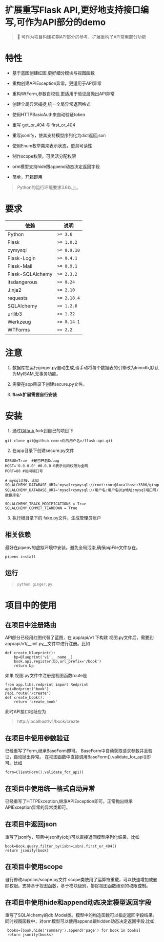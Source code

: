 扩展重写Flask API,更好地支持接口编写,可作为API部分的demo
===============
> 🚀 可作为项目构建初期API部分的参考，扩展重构了API常用部分功能

# 特性

- 基于蓝图创建红图,更好细分模块与视图函数

- 重构创建APIException异常，更适用于API异常

- 重构WtForm,参数自校验,更适用于验证层抛出API异常

- 创建全局异常捕捉,统一全局异常返回格式

- 使用HTTPBasicAuth来自动验证token

- 重写 get_or_404 与 first_or_404

- 重写jsonify，使其支持模型序列化为dict返回json

- 使用Enum枚举类来表示状态，更具可读性

- 制作scope权限，可灵活分配权限

- orm模型支持hide跟append动态决定返回字段

- 简单，开箱即用

> Python的运行环境要求3.6以上。


# 要求

| 依赖 | 说明 |
| -------- | -------- |
| Python| `>= 3.6` |
| Flask| `>= 1.0.2` |
| cymysql| `>= 0.9.10` |
| Flask-Login |`>= 0.4.1`|
| Flask-Mail |`>= 0.9.1`|
| Flask-SQLAlchemy  |`>= 2.3.2`|
| itsdangerous |`>= 0.24`|
| Jinja2 |`>= 2.10`|
| requests |`>= 2.18.4`|
| SQLAlchemy  |`>= 1.2.8`|
| urllib3 |`>= 1.22`|
| Werkzeug |`>= 0.14.1`|
| WTForms |`>= 2.2`|


# 注意
1. 数据库在运行ginger.py自动生成,请手动将每个数据表的引擎改为Innodb,默认为MyISAM,无事务功能。

2. 需要在app目录下创建secure.py文件。

3. **flask扩展需要自行安装**

# 安装

1. 通过[Github](https://github.com/guaosi/flask-api),fork到自己的项目下
```
git clone git@github.com:<你的用户名>/flask-api.git
```
2. 在app目录下创建secure.py文件
```
DEBUG=True  #是否开启Dubug
HOST='0.0.0.0' #0.0.0.0表示访问权限为全网
PORT=80 #访问端口号

# mysql连接，比如 SQLALCHEMY_DATABASE_URI='mysql+cymysql://root:root@localhost:3306/ginger'
SQLALCHEMY_DATABASE_URI='mysql+cymysql://用户名:用户名@ip地址:mysql端口号/数据库名'

SQLALCHEMY_TRACK_MODIFICATIONS = True
SQLALCHEMY_COMMIT_TEARDOWN = True
```
3. 执行根目录下的 fake.py文件，生成管理员账户


## 相关依赖
最好在pipenv的虚拟环境中安装，避免全局污染,确保pipFile文件存在。
```
pipenv install
```

## 运行

> `python ginger.py`

# 项目中的使用

## 在项目中注册路由

API部分已经用红图代替了蓝图，在 app/api/v1 下构建 视图.py文件后，需要到app/api/v1/\_\_init.py\_\_文件中进行注册。比如
```
def create_blueprint():
    bp=Blueprint('v1',__name__)
    book.api.register(bp,url_prefix='/book')
    return bp
```
如果 视图.py文件中注册是视图函数route是
```
from app.libs.redprint import Redprint
api=Redprint('book')
@api.route('/create')
def create_book():
    return 'create_book'
```
此时API接口地址应为
> http://localhost/v1/book/create

## 在项目中使用参数验证

已经重写了Form,继承BaseForm即可。
BaseForm中自动获取请求参数并且验证，自动抛出异常。
在视图函数中直接调用BaseForm().validate_for_api()即可。比如
```
form=ClientForm().validate_for_api()
```

## 在项目中使用统一格式自动异常

已经重写了HTTPException,继承APIException即可。正常抛出继承APIException异常的异常类即可。

## 在项目中返回json

重写了jsonify，项目中jsonify(obj)可以直接返回模型序列化结果，比如
```
book=Book.query.filter_by(isbn=isbn).first_or_404()
return jsonify(book)
```

## 在项目中使用scope

自行修改app/libs/scope.py文件
scope类使用了运算符重载，可以快速增加或删除权限。支持基于视图函数，基于模块级别，排除视图函数级别的权限控制。

## 在项目中使用hide和append动态决定模型返回字段

重写了SQLAlchemy的db.Model类。模型中的构造函数可以指定返回字段结果。同时视图函数中，对orm模型可以使用append跟hidden动态决定返回字段.比如
```
 books=[book.hide('summary').append('page') for book in books]
 return jsonify(books)
```